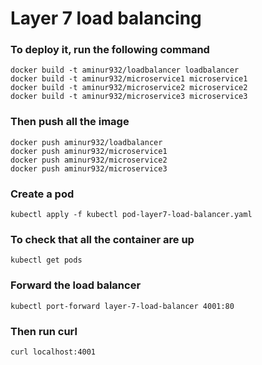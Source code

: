 # Layer 7 load balancing

### To deploy it, run the following command
```
docker build -t aminur932/loadbalancer loadbalancer
docker build -t aminur932/microservice1 microservice1
docker build -t aminur932/microservice2 microservice2
docker build -t aminur932/microservice3 microservice3
```
### Then push all the image
```
docker push aminur932/loadbalancer
docker push aminur932/microservice1
docker push aminur932/microservice2
docker push aminur932/microservice3
```
### Create a pod
`kubectl apply -f kubectl pod-layer7-load-balancer.yaml`
### To check that all the container are up
`kubectl get pods`
### Forward the load balancer
`kubectl port-forward layer-7-load-balancer 4001:80`
### Then run curl
`curl localhost:4001`
<!-- ### And get result from redis
`curl localhost:4001/ms` -->